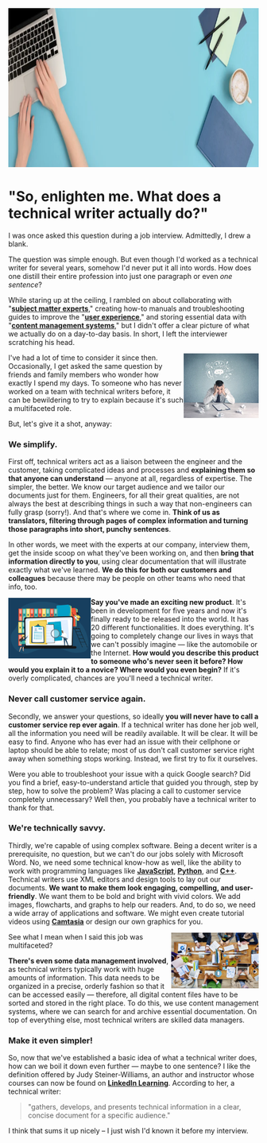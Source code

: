 <img src="https://github.com/SASutherland/TechnicalWriter/blob/master/Banner.PNG" alt="Banner" height="320" width="1200">

# "So, enlighten me. What does a technical writer actually do?"

I was once asked this question during a job interview. Admittedly, I drew a blank.

The question was simple enough. But even though I'd worked as a technical writer for several years, somehow I'd never put it all into words. How does one distill their entire profession into just one paragraph or even _one sentence_?

While staring up at the ceiling, I rambled on about collaborating with "[**subject matter experts**](https://trainingindustry.com/glossary/subject-matter-expert-sme/)," creating how-to manuals and troubleshooting guides to improve the "[**user experience**](https://en.wikipedia.org/wiki/User_experience)," and storing essential data with "[**content management systems**](https://searchcontentmanagement.techtarget.com/definition/content-management-system-CMS)," but I didn't offer a clear picture of what we actually do on a day-to-day basis. In short, I left the interviewer scratching his head.

<img src="https://github.com/SASutherland/TechnicalWriter/blob/master/Confused.PNG" alt="A man at his desk looking confused" height="30%" width="30%" align="right">

I've had a lot of time to consider it since then. Occasionally, I get asked the same question by friends and family members who wonder how exactly I spend my days. To someone who has never worked on a team with technical writers before, it can be bewildering to try to explain because it's such a multifaceted role.

But, let's give it a shot, anyway:

### We simplify.

First off, technical writers act as a liaison between the engineer and the customer, taking complicated ideas and processes and **explaining them so that anyone can understand** — anyone at all, regardless of expertise. The simpler, the better. We know our target audience and we tailor our documents just for them. Engineers, for all their great qualities, are not always the best at describing things in such a way that non-engineers can fully grasp (sorry!). And that's where we come in. **Think of us as translators, filtering through pages of complex information and turning those paragraphs into short, punchy sentences**.

In other words, we meet with the experts at our company, interview them, get the inside scoop on what they've been working on, and then **bring that information directly to you**, using clear documentation that will illustrate exactly what we've learned. **We do this for both our customers and colleagues** because there may be people on other teams who need that info, too.

<img src="https://github.com/SASutherland/TechnicalWriter/blob/master/Documenting.PNG" alt="A drawing of people looking at colorful documentation" height="33%" width="33%" align="left">

**Say you've made an exciting new product**. It's been in development for five years and now it's finally ready to be released into the world. It has 20 different functionalities. It does everything. It's going to completely change our lives in ways that we can't possibly imagine — like the automobile or the Internet. **How would you describe this product to someone who's never seen it before? How would you explain it to a novice? Where would you even begin?** If it's overly complicated, chances are you'll need a technical writer. 

### Never call customer service again.

Secondly, we answer your questions, so ideally **you will never have to call a customer service rep ever again**. If a technical writer has done her job well, all the information you need will be readily available. It will be clear. It will be easy to find. Anyone who has ever had an issue with their cellphone or laptop should be able to relate; most of us don't call customer service right away when something stops working. Instead, we first try to fix it ourselves. 

Were you able to troubleshoot your issue with a quick Google search? Did you find a brief, easy-to-understand article that guided you through, step by step, how to solve the problem? Was placing a call to customer service completely unnecessary? Well then, you probably have a technical writer to thank for that.

### We're technically savvy.

Thirdly, we're capable of using complex software. Being a decent writer is a prerequisite, no question, but we can't do our jobs solely with Microsoft Word. No, we need some technical know-how as well, like the ability to work with programming languages like [**JavaScript**](https://www.w3schools.com/js/default.asp), [**Python**](https://www.python.org/), and [**C++**](https://en.wikipedia.org/wiki/C%2B%2B). Technical writers use XML editors and design tools to lay out our documents. **We want to make them look engaging, compelling, and user-friendly**. We want them to be bold and bright with vivid colors. We add images, flowcharts, and graphs to help our readers. And, to do so, we need a wide array of applications and software. We might even create tutorial videos using [**Camtasia**](https://en.wikipedia.org/wiki/Camtasia) or design our own graphics for you.

<img src="https://github.com/SASutherland/TechnicalWriter/blob/master/Cooperation.PNG"  alt="An overhead shot of people cooperating at an office table" height="35%" width="35%" align="right"></img>

See what I mean when I said this job was multifaceted?

**There's even some data management involved**, as technical writers typically work with huge amounts of information. This data needs to be organized in a precise, orderly fashion so that it can be accessed easily — therefore, all digital content files have to be sorted and stored in the right place. To do this, we use content management systems, where we can search for and archive essential documentation. On top of everything else, most technical writers are skilled data managers.

### Make it even simpler!

So, now that we've established a basic idea of what a technical writer does, how can we boil it down even further — maybe to one sentence? I like the definition offered by Judy Steiner-Williams, an author and instructor whose courses can now be found on [**LinkedIn Learning**](https://www.linkedin.com/learning/). According to her, a technical writer:

> "gathers, develops, and presents technical information in a clear, concise document for a specific audience."

I think that sums it up nicely – I just wish I'd known it before my interview.
